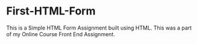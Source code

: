 # First-HTML-Form
This is a Simple HTML Form Assignment built using HTML. This was a part of my Online Course Front End Assignment.
